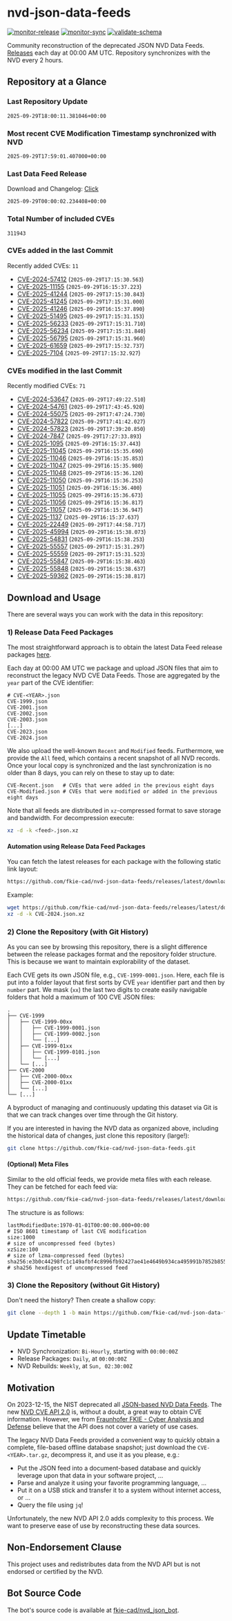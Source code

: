 # nvd-json-data-feeds

[![monitor-release](https://github.com/fkie-cad/nvd-json-data-feeds/actions/workflows/monitor_release.yml/badge.svg)](https://github.com/fkie-cad/nvd-json-data-feeds/actions/workflows/monitor_release.yml)
[![monitor-sync](https://github.com/fkie-cad/nvd-json-data-feeds/actions/workflows/monitor_sync.yml/badge.svg)](https://github.com/fkie-cad/nvd-json-data-feeds/actions/workflows/monitor_sync.yml)
[![validate-schema](https://github.com/fkie-cad/nvd-json-data-feeds/actions/workflows/validate_schema.yml/badge.svg)](https://github.com/fkie-cad/nvd-json-data-feeds/actions/workflows/validate_schema.yml)

Community reconstruction of the deprecated JSON NVD Data Feeds.
[Releases](https://github.com/fkie-cad/nvd-json-data-feeds/releases/latest) each day at 00:00 AM UTC.
Repository synchronizes with the NVD every 2 hours.

## Repository at a Glance

### Last Repository Update

```plain
2025-09-29T18:00:11.381046+00:00
```

### Most recent CVE Modification Timestamp synchronized with NVD

```plain
2025-09-29T17:59:01.407000+00:00
```

### Last Data Feed Release

Download and Changelog: [Click](https://github.com/fkie-cad/nvd-json-data-feeds/releases/latest)

```plain
2025-09-29T00:00:02.234408+00:00
```

### Total Number of included CVEs

```plain
311943
```

### CVEs added in the last Commit

Recently added CVEs: `11`

- [CVE-2024-57412](CVE-2024/CVE-2024-574xx/CVE-2024-57412.json) (`2025-09-29T17:15:30.563`)
- [CVE-2025-11155](CVE-2025/CVE-2025-111xx/CVE-2025-11155.json) (`2025-09-29T16:15:37.223`)
- [CVE-2025-41244](CVE-2025/CVE-2025-412xx/CVE-2025-41244.json) (`2025-09-29T17:15:30.843`)
- [CVE-2025-41245](CVE-2025/CVE-2025-412xx/CVE-2025-41245.json) (`2025-09-29T17:15:31.000`)
- [CVE-2025-41246](CVE-2025/CVE-2025-412xx/CVE-2025-41246.json) (`2025-09-29T16:15:37.890`)
- [CVE-2025-51495](CVE-2025/CVE-2025-514xx/CVE-2025-51495.json) (`2025-09-29T17:15:31.153`)
- [CVE-2025-56233](CVE-2025/CVE-2025-562xx/CVE-2025-56233.json) (`2025-09-29T17:15:31.710`)
- [CVE-2025-56234](CVE-2025/CVE-2025-562xx/CVE-2025-56234.json) (`2025-09-29T17:15:31.840`)
- [CVE-2025-56795](CVE-2025/CVE-2025-567xx/CVE-2025-56795.json) (`2025-09-29T17:15:31.960`)
- [CVE-2025-61659](CVE-2025/CVE-2025-616xx/CVE-2025-61659.json) (`2025-09-29T17:15:32.737`)
- [CVE-2025-7104](CVE-2025/CVE-2025-71xx/CVE-2025-7104.json) (`2025-09-29T17:15:32.927`)


### CVEs modified in the last Commit

Recently modified CVEs: `71`

- [CVE-2024-53647](CVE-2024/CVE-2024-536xx/CVE-2024-53647.json) (`2025-09-29T17:49:22.510`)
- [CVE-2024-54761](CVE-2024/CVE-2024-547xx/CVE-2024-54761.json) (`2025-09-29T17:43:45.920`)
- [CVE-2024-55075](CVE-2024/CVE-2024-550xx/CVE-2024-55075.json) (`2025-09-29T17:47:24.730`)
- [CVE-2024-57822](CVE-2024/CVE-2024-578xx/CVE-2024-57822.json) (`2025-09-29T17:41:42.027`)
- [CVE-2024-57823](CVE-2024/CVE-2024-578xx/CVE-2024-57823.json) (`2025-09-29T17:39:20.850`)
- [CVE-2024-7847](CVE-2024/CVE-2024-78xx/CVE-2024-7847.json) (`2025-09-29T17:27:33.893`)
- [CVE-2025-1095](CVE-2025/CVE-2025-10xx/CVE-2025-1095.json) (`2025-09-29T16:15:37.443`)
- [CVE-2025-11045](CVE-2025/CVE-2025-110xx/CVE-2025-11045.json) (`2025-09-29T16:15:35.690`)
- [CVE-2025-11046](CVE-2025/CVE-2025-110xx/CVE-2025-11046.json) (`2025-09-29T16:15:35.853`)
- [CVE-2025-11047](CVE-2025/CVE-2025-110xx/CVE-2025-11047.json) (`2025-09-29T16:15:35.980`)
- [CVE-2025-11048](CVE-2025/CVE-2025-110xx/CVE-2025-11048.json) (`2025-09-29T16:15:36.120`)
- [CVE-2025-11050](CVE-2025/CVE-2025-110xx/CVE-2025-11050.json) (`2025-09-29T16:15:36.253`)
- [CVE-2025-11051](CVE-2025/CVE-2025-110xx/CVE-2025-11051.json) (`2025-09-29T16:15:36.400`)
- [CVE-2025-11055](CVE-2025/CVE-2025-110xx/CVE-2025-11055.json) (`2025-09-29T16:15:36.673`)
- [CVE-2025-11056](CVE-2025/CVE-2025-110xx/CVE-2025-11056.json) (`2025-09-29T16:15:36.817`)
- [CVE-2025-11057](CVE-2025/CVE-2025-110xx/CVE-2025-11057.json) (`2025-09-29T16:15:36.947`)
- [CVE-2025-1137](CVE-2025/CVE-2025-11xx/CVE-2025-1137.json) (`2025-09-29T16:15:37.637`)
- [CVE-2025-22449](CVE-2025/CVE-2025-224xx/CVE-2025-22449.json) (`2025-09-29T17:44:58.717`)
- [CVE-2025-45994](CVE-2025/CVE-2025-459xx/CVE-2025-45994.json) (`2025-09-29T16:15:38.073`)
- [CVE-2025-54831](CVE-2025/CVE-2025-548xx/CVE-2025-54831.json) (`2025-09-29T16:15:38.253`)
- [CVE-2025-55557](CVE-2025/CVE-2025-555xx/CVE-2025-55557.json) (`2025-09-29T17:15:31.297`)
- [CVE-2025-55559](CVE-2025/CVE-2025-555xx/CVE-2025-55559.json) (`2025-09-29T17:15:31.523`)
- [CVE-2025-55847](CVE-2025/CVE-2025-558xx/CVE-2025-55847.json) (`2025-09-29T16:15:38.463`)
- [CVE-2025-55848](CVE-2025/CVE-2025-558xx/CVE-2025-55848.json) (`2025-09-29T16:15:38.637`)
- [CVE-2025-59362](CVE-2025/CVE-2025-593xx/CVE-2025-59362.json) (`2025-09-29T16:15:38.817`)


## Download and Usage

There are several ways you can work with the data in this repository:

### 1) Release Data Feed Packages

The most straightforward approach is to obtain the latest Data Feed release packages [here](https://github.com/fkie-cad/nvd-json-data-feeds/releases/latest).

Each day at 00:00 AM UTC we package and upload JSON files that aim to reconstruct the legacy NVD CVE Data Feeds.
Those are aggregated by the `year` part of the CVE identifier:

```
# CVE-<YEAR>.json
CVE-1999.json
CVE-2001.json
CVE-2002.json
CVE-2003.json
[...]
CVE-2023.json
CVE-2024.json
```

We also upload the well-known `Recent` and `Modified` feeds.
Furthermore, we provide the `All` feed, which contains a recent snapshot of all NVD records.
Once your local copy is synchronized and the last synchronization is no older than 8 days, you can rely on these to stay up to date:

```plain
CVE-Recent.json   # CVEs that were added in the previous eight days
CVE-Modified.json # CVEs that were modified or added in the previous eight days
```

Note that all feeds are distributed in `xz`-compressed format to save storage and bandwidth.
For decompression execute:

```sh
xz -d -k <feed>.json.xz
```

#### Automation using Release Data Feed Packages

You can fetch the latest releases for each package with the following static link layout:

```sh
https://github.com/fkie-cad/nvd-json-data-feeds/releases/latest/download/CVE-<YEAR>.json.xz
```

Example:

```sh
wget https://github.com/fkie-cad/nvd-json-data-feeds/releases/latest/download/CVE-2024.json.xz
xz -d -k CVE-2024.json.xz
```

### 2) Clone the Repository (with Git History)

As you can see by browsing this repository, there is a slight difference between the release packages format and the repository folder structure.
This is because we want to maintain explorability of the dataset.

Each CVE gets its own JSON file, e.g., `CVE-1999-0001.json`.
Here, each file is put into a folder layout that first sorts by CVE `year` identifier part and then by `number` part.
We mask (`xx`) the last two digits to create easily navigable folders that hold a maximum of 100 CVE JSON files:

```plain
.
├── CVE-1999
│   ├── CVE-1999-00xx
│   │   ├── CVE-1999-0001.json
│   │   ├── CVE-1999-0002.json
│   │   └── [...]
│   ├── CVE-1999-01xx
│   │   ├── CVE-1999-0101.json
│   │   └── [...]
│   └── [...]
├── CVE-2000
│   ├── CVE-2000-00xx
│   ├── CVE-2000-01xx
│   └── [...]
└── [...]
```

A byproduct of managing and continuously updating this dataset via Git is that we can track changes over time through the Git history.

If you are interested in having the NVD data as organized above, including the historical data of changes, just clone this repository (large!):

```sh
git clone https://github.com/fkie-cad/nvd-json-data-feeds.git
```

#### (Optional) Meta Files

Similar to the old official feeds, we provide meta files with each release. They can be fetched for each feed via:

```sh
https://github.com/fkie-cad/nvd-json-data-feeds/releases/latest/download/CVE-<YEAR>.meta
```

The structure is as follows:

```plain
lastModifiedDate:1970-01-01T00:00:00.000+00:00                          # ISO 8601 timestamp of last CVE modification
size:1000                                                               # size of uncompressed feed (bytes)
xzSize:100                                                              # size of lzma-compressed feed (bytes)
sha256:e3b0c44298fc1c149afbf4c8996fb92427ae41e4649b934ca495991b7852b855 # sha256 hexdigest of uncompressed feed
```

### 3) Clone the Repository (without Git History)

Don't need the history? Then create a shallow copy:

```sh
git clone --depth 1 -b main https://github.com/fkie-cad/nvd-json-data-feeds.git
```


## Update Timetable

* NVD Synchronization: `Bi-Hourly`, starting with `00:00:00Z`
* Release Packages: `Daily`, at `00:00:00Z`
* NVD Rebuilds: `Weekly`, at `Sun, 02:30:00Z`


## Motivation

On 2023-12-15, the NIST deprecated all [JSON-based NVD Data Feeds](https://nvd.nist.gov/vuln/data-feeds#divRetirementBanner-1).
The new [NVD CVE API 2.0](https://nvd.nist.gov/developers/vulnerabilities) is, without a doubt, a great way to obtain CVE information.
However, we from [Fraunhofer FKIE - Cyber Analysis and Defense](https://www.fkie.fraunhofer.de/en/departments/cad.html) believe that the API does not cover a variety of use cases.

The legacy NVD Data Feeds provided a convenient way to quickly obtain a complete, file-based offline database snapshot; just download the `CVE-<YEAR>.tar.gz`, decompress it, and use it as you please, e.g.:

- Put the JSON feed into a document-based database and quickly leverage upon that data in your software project, ...
- Parse and analyze it using your favorite programming language, ...
- Put it on a USB stick and transfer it to a system without internet access, or ...
- Query the file using `jq`!

Unfortunately, the new NVD API 2.0 adds complexity to this process.
We want to preserve ease of use by reconstructing these data sources.

## Non-Endorsement Clause

This project uses and redistributes data from the NVD API but is not endorsed or certified by the NVD.

## Bot Source Code

The bot's source code is available at [fkie-cad/nvd\_json\_bot](https://github.com/fkie-cad/nvd_json_bot).